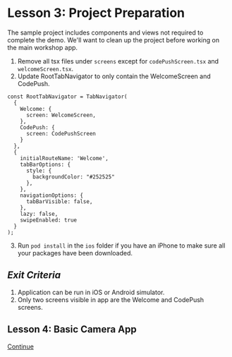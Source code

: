# Lesson 3: Project Preparation

The sample project includes components and views not required to complete the demo. We'll want to clean up the project before working on the main workshop app.

1. Remove all tsx files under `screens` except for `codePushScreen.tsx` and `welcomeScreen.tsx`.
2. Update RootTabNavigator to only contain the WelcomeScreen and CodePush.
```
const RootTabNavigator = TabNavigator(
  {
    Welcome: {
      screen: WelcomeScreen,
    },
    CodePush: {
      screen: CodePushScreen
    }
  },
  {
    initialRouteName: 'Welcome',
    tabBarOptions: {
      style: {
        backgroundColor: "#252525"
      },
    },
    navigationOptions: {
      tabBarVisible: false,
    },
    lazy: false,
    swipeEnabled: true
  }
);
```
3. Run `pod install` in the `ios` folder if you have an iPhone to make sure all your packages have been downloaded.

## _Exit Criteria_
1. Application can be run in iOS or Android simulator.
2. Only two screens visible in app are the Welcome and CodePush screens.

## Lesson 4: Basic Camera App
[Continue](./4.md)
